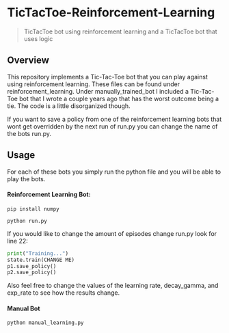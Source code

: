 # TicTacToe-Reinforcement-Learning
> TicTacToe bot using reinforcement learning and a TicTacToe bot that uses logic

## Overview

This repository implements a Tic-Tac-Toe bot that you can play against using reinforcement learning. These files can be 
found under reinforcement_learning. Under manually_trained_bot I included a Tic-Tac-Toe bot that I wrote a couple years ago 
that has the worst outcome being a tie. The code is a little disorganized though.

If you want to save a policy from one of the reinforcement learning bots that wont get overridden by the next run of run.py
you can change the name of the bots run.py.

## Usage

For each of these bots you simply run the python file and you will be able to play the bots.

#### Reinforcement Learning Bot:
```
pip install numpy
```
```
python run.py
```

If you would like to change the amount of episodes change run.py look for line 22:
```python
print("Training...")
state.train(CHANGE ME)
p1.save_policy()
p2.save_policy()
```

Also feel free to change the values of the learning rate, decay_gamma, and exp_rate to see how the results change.

#### Manual Bot

```
python manual_learning.py
```
